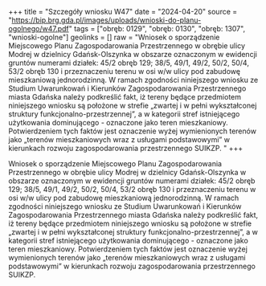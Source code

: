 +++
title = "Szczegóły wniosku W47"
date = "2024-04-20"
source = "https://bip.brg.gda.pl/images/uploads/wnioski-do-planu-ogolnego/w47.pdf"
tags = ["obręb: 0129", "obręb: 0130", "obręb: 1307", "wnioski-ogolne"]
geolinks = []
raw = "Wniosek o sporządzenie Miejscowego Planu Zagospodarowania Przestrzennego w obrębie ulicy Modrej w dzielnicy Gdańsk-Olszynka w obszarze oznaczonym w ewidencji gruntów numerami działek: 45/2 obręb 129; 38/5, 49/1, 49/2, 50/2, 50/4, 53/2 obręb 130 i przeznaczeniu terenu w osi w/w ulicy pod zabudowę mieszkaniową jednorodzinną. W ramach zgodności niniejszego wniosku ze Studium Uwarunkowań i Kierunków Zagospodarowania Przestrzennego miasta Gdańska należy podkreślić fakt, iż tereny będące przedmiotem niniejszego wniosku są położone w strefie „zwartej i w pełni wykształconej struktury funkcjonalno-przestrzennej”, a w kategorii stref istniejącego użytkowania dominującego - oznaczone jako teren mieszkaniowy. Potwierdzeniem tych faktów jest oznaczenie wyżej wymienionych terenów jako „terenów mieszkaniowych wraz z usługami podstawowymi” w kierunkach rozwoju zagospodarowania przestrzennego SUIKZP. "
+++

Wniosek o sporządzenie Miejscowego Planu Zagospodarowania Przestrzennego w
obrębie ulicy Modrej w dzielnicy Gdańsk-Olszynka w obszarze oznaczonym w ewidencji gruntów
numerami działek: 45/2 obręb 129; 38/5, 49/1, 49/2, 50/2, 50/4, 53/2 obręb 130 i przeznaczeniu
terenu w osi w/w ulicy pod zabudowę mieszkaniową jednorodzinną. W ramach zgodności
niniejszego wniosku ze Studium Uwarunkowań i Kierunków Zagospodarowania Przestrzennego
miasta Gdańska należy podkreślić fakt, iż tereny będące przedmiotem niniejszego wniosku są
położone w strefie „zwartej i w pełni wykształconej struktury funkcjonalno-przestrzennej”, a w
kategorii stref istniejącego użytkowania dominującego - oznaczone jako teren mieszkaniowy.
Potwierdzeniem tych faktów jest oznaczenie wyżej wymienionych terenów jako „terenów
mieszkaniowych wraz z usługami podstawowymi” w kierunkach rozwoju zagospodarowania
przestrzennego SUIKZP.



